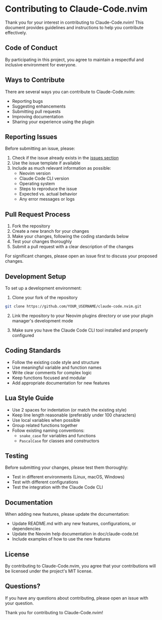 # Contributing to Claude-Code.nvim

Thank you for your interest in contributing to Claude-Code.nvim! This document provides guidelines and instructions to help you contribute effectively.

## Code of Conduct

By participating in this project, you agree to maintain a respectful and inclusive environment for everyone.

## Ways to Contribute

There are several ways you can contribute to Claude-Code.nvim:

- Reporting bugs
- Suggesting enhancements
- Submitting pull requests
- Improving documentation
- Sharing your experience using the plugin

## Reporting Issues

Before submitting an issue, please:

1. Check if the issue already exists in the [issues section](https://github.com/greggh/claude-code.nvim/issues)
2. Use the issue template if available
3. Include as much relevant information as possible:
   - Neovim version
   - Claude Code CLI version
   - Operating system
   - Steps to reproduce the issue
   - Expected vs. actual behavior
   - Any error messages or logs

## Pull Request Process

1. Fork the repository
2. Create a new branch for your changes
3. Make your changes, following the coding standards below
4. Test your changes thoroughly
5. Submit a pull request with a clear description of the changes

For significant changes, please open an issue first to discuss your proposed changes.

## Development Setup

To set up a development environment:

1. Clone your fork of the repository
```bash
git clone https://github.com/YOUR_USERNAME/claude-code.nvim.git
```

2. Link the repository to your Neovim plugins directory or use your plugin manager's development mode

3. Make sure you have the Claude Code CLI tool installed and properly configured

## Coding Standards

- Follow the existing code style and structure
- Use meaningful variable and function names
- Write clear comments for complex logic
- Keep functions focused and modular
- Add appropriate documentation for new features

## Lua Style Guide

- Use 2 spaces for indentation (or match the existing style)
- Keep line length reasonable (preferably under 100 characters)
- Use local variables when possible
- Group related functions together
- Follow existing naming conventions:
  - `snake_case` for variables and functions
  - `PascalCase` for classes and constructors

## Testing

Before submitting your changes, please test them thoroughly:

- Test in different environments (Linux, macOS, Windows)
- Test with different configurations
- Test the integration with the Claude Code CLI

## Documentation

When adding new features, please update the documentation:

- Update README.md with any new features, configurations, or dependencies
- Update the Neovim help documentation in doc/claude-code.txt
- Include examples of how to use the new features

## License

By contributing to Claude-Code.nvim, you agree that your contributions will be licensed under the project's MIT license.

## Questions?

If you have any questions about contributing, please open an issue with your question.

Thank you for contributing to Claude-Code.nvim!